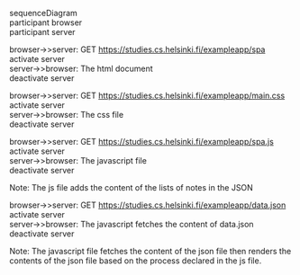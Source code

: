 sequenceDiagram <br>
participant browser <br>
participant server <br>

browser->>server: GET https://studies.cs.helsinki.fi/exampleapp/spa <br>
activate server <br>
server->>browser: The html document <br>
deactivate server <br>

browser->>server: GET https://studies.cs.helsinki.fi/exampleapp/main.css <br>
activate server <br>
server->>browser: The css file <br>
deactivate server <br>

browser->>server: GET https://studies.cs.helsinki.fi/exampleapp/spa.js <br>
activate server <br>
server->>browser: The javascript file<br>
deactivate server <br>

Note: The js file adds the content of the lists of notes in the JSON <br>

browser->>server: GET https://studies.cs.helsinki.fi/exampleapp/data.json <br>
activate server <br>
server->>browser: The javascript fetches the content of data.json<br>
deactivate server <br>

Note: The javascript file fetches the content of the json file then renders the contents of the json file based on
the process declared in the js file.